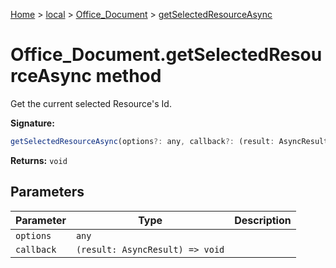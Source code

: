 [Home](./index) &gt; [local](local.md) &gt; [Office\_Document](local.office_document.md) &gt; [getSelectedResourceAsync](local.office_document.getselectedresourceasync.md)

# Office\_Document.getSelectedResourceAsync method

Get the current selected Resource's Id.

**Signature:**
```javascript
getSelectedResourceAsync(options?: any, callback?: (result: AsyncResult) => void): void;
```
**Returns:** `void`

## Parameters

|  Parameter | Type | Description |
|  --- | --- | --- |
|  `options` | `any` |  |
|  `callback` | `(result: AsyncResult) => void` |  |

